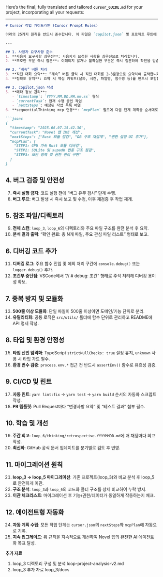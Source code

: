 Here’s the final, fully translated and tailored **`cursor_GUIDE.md`** for your project, incorporating all your requests:

---

````markdown
# Cursor 작업 가이드라인 (Cursor Prompt Rules)

아래의 25가지 원칙을 반드시 준수합니다. 이 파일은 `copilot.json` 및 프로젝트 루트에 고정하며, “계속(Continue)” 버튼을 눌러도 Cursor가 맥락을 잃지 않고 일관성 있게 작업할 수 있도록 합니다.

---

## 1. 사용자 요구사항 준수  
1. **사용자 요구사항 최우선**: 사용자가 요청한 사항을 최우선으로 처리합니다.  
2. **모호한 부분 즉시 질문**: 이해되지 않거나 불확실한 부분은 즉시 질문하여 확인을 받습니다.

## 2. “계속” 버튼 처리  
3. **직전 대화 요약**: “계속” 버튼 클릭 시 직전 대화를 2~3문장으로 요약하여 출력합니다.  
4. **정확도 유지**: 요약 시 핵심 키워드(날짜, 시간, 파일명, 함수명 등)를 반드시 포함합니다.

## 3. copilot.json 작성  
5. **메타 정보 관리**:
   - `timestamp`: `YYYY.MM.DD.HH.mm.ss` 형식  
   - `currentTask`: 현재 수행 중인 작업  
   - `nextSteps`: 예정된 작업 목록 배열  
6. **sequentialThinking mcp 연동**: `mcpPlan` 필드에 다음 단계 계획을 순서대로 기록합니다.

```jsonc
{
  "timestamp": "2025.06.07.15.42.30",
  "currentTask": "Novel 앱 IME 개선",
  "nextSteps": ["Rust 모듈 점검", "DB 구조 재설계", "권한 설정 UI 추가"],
  "mcpPlan": [
    "STEP1: GPU 가속 Rust 모듈 디버깅",
    "STEP2: SQLite 및 supadb 연동 구조 점검",
    "STEP3: 보안 정책 및 권한 관리 구현"
  ]
}
````

## 4. 버그 검증 및 안전성

7. **즉시 실행 금지**: 코드 실행 전에 “버그 유무 검사” 단계 수행.
8. **버그 루프**: 버그 발생 시 즉시 보고 및 수정, 이후 재검증 후 작업 재개.

## 5. 참조 파일/디렉토리

9. **전체 스캔**: `loop_3`, `loop_6`의 디렉토리와 주요 파일 구조를 완전 분석 후 요약.
10. **분석 결과 출력**: “확인 완료: 총 N개 파일, 주요 관심 파일 리스트” 형태로 보고.

## 6. 디버깅 코드 추가

11. **디버깅 로그**: 주요 함수 진입 및 예외 처리 구간에 `console.debug()` 또는 `logger.debug()` 추가.
12. **조건부 중단점**: VSCode에서 “// # debug: 조건” 형태로 주석 처리해 디버깅 용이성 확보.

## 7. 중복 방지 및 모듈화

13. **500줄 이상 모듈화**: 단일 파일이 500줄 이상이면 도메인/기능 단위로 분리.
14. **유틸리티화**: 공통 로직은 `src/utils/` 폴더에 함수 단위로 관리하고 README에 API 명세 작성.

## 8. 타입 및 환경 안정성

15. **타입 선언 엄격화**: TypeScript `strictNullChecks: true` 설정 유지, `unknown` 사용 시 타입 가드 필수.
16. **환경 변수 검증**: `process.env.*` 접근 전 반드시 `assertEnv()` 함수로 유효성 검증.

## 9. CI/CD 및 린트

17. **자동 린트**: `yarn lint:fix` → `yarn test` → `yarn build` 순서의 자동화 스크립트 작성.
18. **PR 템플릿**: Pull Request마다 “변경사항 요약” 및 “테스트 결과” 첨부 필수.

## 10. 학습 및 개선

19. **주간 회고**: `loop_6/thinking/retrospective-YYYYMMDD.md`에 매 채팅마다 회고 작성.
20. **최신화**: GitHub 공식 문서 업데이트를 분기별로 검토 후 반영.

## 11. 마이그레이션 원칙

21. **loop\_3 → loop\_5 마이그레이션**: 기존 프로젝트(loop\_3)와 비교 분석 후 loop\_5로 안전하게 이관.
22. **구조 분석**: `loop_3`과 `loop_6`의 코드와 폴더 구조를 상세 비교하여 누락 방지.
23. **이관 체크리스트**: 마이그레이션 후 기능/권한/데이터가 동일하게 작동하는지 체크.

## 12. 에이전트형 자동화

24. **자동 계획 수립**: 모든 작업 단계는 `cursor.json`의 `nextSteps`와 `mcpPlan`에 자동으로 기록.
25. **지속 업그레이드**: 위 규칙을 지속적으로 개선하여 Novel 앱의 완전한 AI 에이전트화 목표 달성.

**추가 자료**
1. loop_3 디렉토리 구성 및 분석 loop-project-analysis-v2.md
2. loop_3 추가 자료 loop_3/docs 
